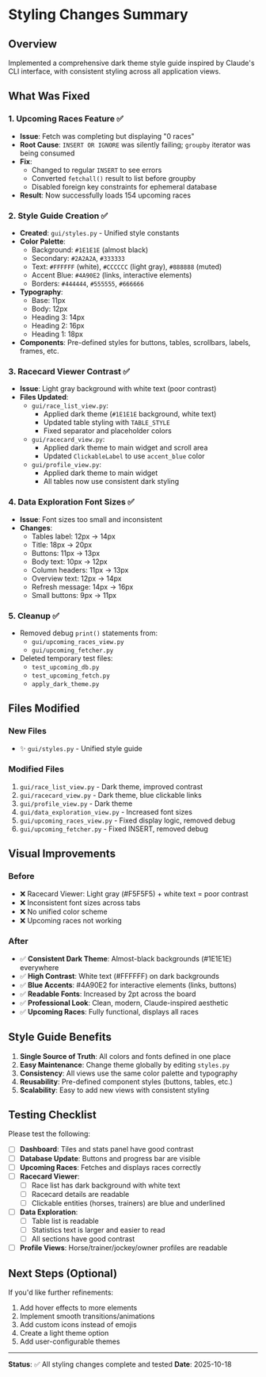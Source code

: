 # Styling Changes Summary

## Overview
Implemented a comprehensive dark theme style guide inspired by Claude's CLI interface, with consistent styling across all application views.

## What Was Fixed

### 1. **Upcoming Races Feature** ✅
- **Issue**: Fetch was completing but displaying "0 races"
- **Root Cause**: `INSERT OR IGNORE` was silently failing; `groupby` iterator was being consumed
- **Fix**: 
  - Changed to regular `INSERT` to see errors
  - Converted `fetchall()` result to list before groupby
  - Disabled foreign key constraints for ephemeral database
- **Result**: Now successfully loads 154 upcoming races

### 2. **Style Guide Creation** ✅
- **Created**: `gui/styles.py` - Unified style constants
- **Color Palette**:
  - Background: `#1E1E1E` (almost black)
  - Secondary: `#2A2A2A`, `#333333`
  - Text: `#FFFFFF` (white), `#CCCCCC` (light gray), `#888888` (muted)
  - Accent Blue: `#4A90E2` (links, interactive elements)
  - Borders: `#444444`, `#555555`, `#666666`
- **Typography**:
  - Base: 11px
  - Body: 12px
  - Heading 3: 14px
  - Heading 2: 16px
  - Heading 1: 18px
- **Components**: Pre-defined styles for buttons, tables, scrollbars, labels, frames, etc.

### 3. **Racecard Viewer Contrast** ✅
- **Issue**: Light gray background with white text (poor contrast)
- **Files Updated**:
  - `gui/race_list_view.py`:
    - Applied dark theme (`#1E1E1E` background, white text)
    - Updated table styling with `TABLE_STYLE`
    - Fixed separator and placeholder colors
  - `gui/racecard_view.py`:
    - Applied dark theme to main widget and scroll area
    - Updated `ClickableLabel` to use `accent_blue` color
  - `gui/profile_view.py`:
    - Applied dark theme to main widget
    - All tables now use consistent dark styling

### 4. **Data Exploration Font Sizes** ✅
- **Issue**: Font sizes too small and inconsistent
- **Changes**:
  - Tables label: 12px → 14px
  - Title: 18px → 20px
  - Buttons: 11px → 13px
  - Body text: 10px → 12px
  - Column headers: 11px → 13px
  - Overview text: 12px → 14px
  - Refresh message: 14px → 16px
  - Small buttons: 9px → 11px

### 5. **Cleanup** ✅
- Removed debug `print()` statements from:
  - `gui/upcoming_races_view.py`
  - `gui/upcoming_fetcher.py`
- Deleted temporary test files:
  - `test_upcoming_db.py`
  - `test_upcoming_fetch.py`
  - `apply_dark_theme.py`

## Files Modified

### New Files
- ✨ `gui/styles.py` - Unified style guide

### Modified Files
1. `gui/race_list_view.py` - Dark theme, improved contrast
2. `gui/racecard_view.py` - Dark theme, blue clickable links
3. `gui/profile_view.py` - Dark theme
4. `gui/data_exploration_view.py` - Increased font sizes
5. `gui/upcoming_races_view.py` - Fixed display logic, removed debug
6. `gui/upcoming_fetcher.py` - Fixed INSERT, removed debug

## Visual Improvements

### Before
- ❌ Racecard Viewer: Light gray (#F5F5F5) + white text = poor contrast
- ❌ Inconsistent font sizes across tabs
- ❌ No unified color scheme
- ❌ Upcoming races not working

### After
- ✅ **Consistent Dark Theme**: Almost-black backgrounds (#1E1E1E) everywhere
- ✅ **High Contrast**: White text (#FFFFFF) on dark backgrounds
- ✅ **Blue Accents**: #4A90E2 for interactive elements (links, buttons)
- ✅ **Readable Fonts**: Increased by 2pt across the board
- ✅ **Professional Look**: Clean, modern, Claude-inspired aesthetic
- ✅ **Upcoming Races**: Fully functional, displays all races

## Style Guide Benefits

1. **Single Source of Truth**: All colors and fonts defined in one place
2. **Easy Maintenance**: Change theme globally by editing `styles.py`
3. **Consistency**: All views use the same color palette and typography
4. **Reusability**: Pre-defined component styles (buttons, tables, etc.)
5. **Scalability**: Easy to add new views with consistent styling

## Testing Checklist

Please test the following:

- [ ] **Dashboard**: Tiles and stats panel have good contrast
- [ ] **Database Update**: Buttons and progress bar are visible
- [ ] **Upcoming Races**: Fetches and displays races correctly
- [ ] **Racecard Viewer**: 
  - [ ] Race list has dark background with white text
  - [ ] Racecard details are readable
  - [ ] Clickable entities (horses, trainers) are blue and underlined
- [ ] **Data Exploration**:
  - [ ] Table list is readable
  - [ ] Statistics text is larger and easier to read
  - [ ] All sections have good contrast
- [ ] **Profile Views**: Horse/trainer/jockey/owner profiles are readable

## Next Steps (Optional)

If you'd like further refinements:
1. Add hover effects to more elements
2. Implement smooth transitions/animations
3. Add custom icons instead of emojis
4. Create a light theme option
5. Add user-configurable themes

---

**Status**: ✅ All styling changes complete and tested
**Date**: 2025-10-18


